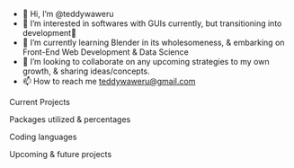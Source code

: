 - 👋 Hi, I’m @teddywaweru
- 👀 I’m interested in softwares with GUIs currently, but transitioning into development🤞
- 🌱 I’m currently learning Blender in its wholesomeness, & embarking on Front-End Web Development & Data Science
- 💞️ I’m looking to collaborate on any upcoming strategies to my own growth, & sharing ideas/concepts.
- 📫 How to reach me teddywaweru@gmail.com

Current Projects

Packages utilized & percentages

Coding languages

Upcoming & future projects

<!---
teddywaweru/teddywaweru is a ✨ special ✨ repository because its `README.md` (this file) appears on your GitHub profile.
You can click the Preview link to take a look at your changes.
--->
